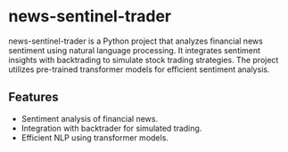 # news-sentinel-trader
news-sentinel-trader is a Python project that analyzes financial news sentiment using natural language processing. It integrates sentiment insights with backtrading to simulate stock trading strategies. The project utilizes pre-trained transformer models for efficient sentiment analysis.

## Features
- Sentiment analysis of financial news. 
- Integration with backtrader for simulated trading.
- Efficient NLP using transformer models.
